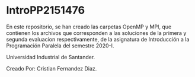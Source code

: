 # IntroPP2151476

En este repositorio, se han creado las carpetas OpenMP y MPI, que contienen los archivos que corresponden a las soluciones de la primera y segunda evaluacion respectivamente, de la asignatura de Introducción a la Programación Paralela del semestre 2020-I.

Universidad Industrial de Santander.

Creado Por: Cristian Fernandez Diaz.
